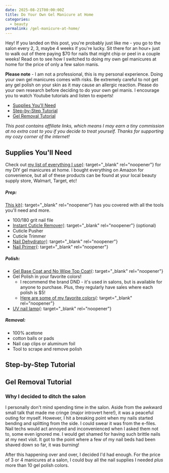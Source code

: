 ```yaml
---
date: 2025-08-21T00:00:00Z
title: Do Your Own Gel Manicure at Home
categories:
  - beauty
permalink: /gel-manicure-at-home/
---
```

Hey! If you landed on this post, you're probably just like me - you go to the salon every 2, 3, maybe 4 weeks if you're lucky. Sit there for an hour+ just to walk out of there paying $70 for nails that might chip or peel in a couple weeks! Read on to see how I switched to doing my own gel manicures at home for the price of only a few salon manis.

**Please note** - I am not a professional, this is my personal experience. Doing your own gel manicures comes with risks. Be extremely careful to not get any gel polish on your skin as it may cause an allergic reaction. Please do your own research before deciding to do your own gel manis. I encourage you to watch Youtube tutorials and listen to experts!

* [Supplies You'll Need](#supplies-youll-need)
* [Step-by-Step Tutorial](#step-by-step-tutorial)
* [Gel Removal Tutorial](#gel-removal-tutorial)

*This post contains affiliate links, which means I may earn a tiny commission at no extra cost to you if you decide to treat yourself. Thanks for supporting my cozy corner of the internet!*

## Supplies You'll Need

Check out [my list of everything I use](https://amzn.to/41hr5UY){: target="_blank" rel="noopener"} for my DIY gel manicures at home. I bought everything on Amazon for convenience, but all of these products can be found at your local beauty supply store, Walmart, Target, etc!

##### Prep:

[This kit](https://amzn.to/3UFx16n){: target="_blank" rel="noopener"} has you covered with all the tools you'll need and more.

* 100/180 grit nail file
* [Instant Cuticle Remover](https://amzn.to/4oLX0qH){: target="_blank" rel="noopener"} (optional)
* Cuticle Pusher
* Cuticle Trimmer
* [Nail Dehydrator](revent%20sending%20referrer%20details){: target="_blank" rel="noopener"}
* [Nail Primer](https://amzn.to/3VadOKf){: target="_blank" rel="noopener"}

##### Polish:

* [Gel Base Coat and No Wipe Top Coat](https://amzn.to/478HI98){: target="_blank" rel="noopener"}
* Gel Polish in your favorite colors!
  * I recommend the brand DND - it's used in salons, but is available for anyone to purchase. Plus, they regularly have sales where each polish is $5!
  * [Here are some of my favorite colors](https://benable.com/barefootandbundled/diy-gel-nails-at-home-90?section-id=1268319){: target="_blank" rel="noopener"}
* [UV nail lamp](https://amzn.to/4lAl8cT){: target="_blank" rel="noopener"}

##### Removal:

* 100% acetone
* cotton balls or pads
* Nail cap clips or aluminum foil
* Tool to scrape and remove polish

## Step-by-Step Tutorial

## Gel Removal Tutorial

### Why I decided to ditch the salon

I personally don't mind spending time in the salon. Aside from the awkward small talk that made me cringe (major introvert here!), it was a peaceful outing for myself. However, I hit a breaking point when my nails started bending and splitting from the side. I could swear it was from the e-files. Nail techs would act annoyed and inconvenienced when I asked them not to, some even ignored me. I would get shamed for having such brittle nails at my next visit. It got to the point where a few of my nail beds had been shaved down so far, it was burning!

After this happening over and over, I decided I'd had enough. For the price of 3 or 4 manicures at a salon, I could buy all the nail supplies I needed *plus* more than 10 gel polish colors.

&nbsp;
